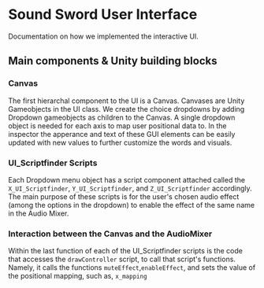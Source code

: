 # Sound Sword User Interface
Documentation on how we implemented the interactive UI.

## Main components & Unity building blocks
### Canvas 
The first hierarchal component to the UI is a Canvas. Canvases are Unity Gameobjects in the UI class. We create the choice dropdowns by adding Dropdown gameobjects
as children to the Canvas. A single dropdown object is needed for each axis to map user positional data to. In the inspector the apperance and text of these GUI elements
can be easily updated with new values to further customize the words and visuals.

### UI_Scriptfinder Scripts
Each Dropdown menu object has a script component attached called the `X_UI_Scriptfinder`, `Y_UI_Scriptfinder`, and `Z_UI_Scriptfinder` accordingly. The main purpose of these scripts 
is for the user's chosen audio effect (among the options in the dropdown) to enable the effect of the same name in the Audio Mixer. 

### Interaction between the Canvas and the AudioMixer
Within the last function of each of the UI_Scriptfinder scripts is the code that accesses the `drawController` script, to call that script's functions. Namely, it calls the 
functions `muteEffect`,`enableEffect`, and sets the value of the positional mapping, such as, `x_mapping`
